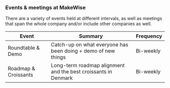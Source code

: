 ### Events & meetings at MakeWise

There are a variety of events held at different intervals, as well as meetings that span the whole company
and/or include other companies as well.

| Event | Summary  | Frequency |
|-------|------|------|
| Roundtable & Demo   | Catch-up on what everyone has been doing + demo of new things    | Bi-weekly |
| Roadmap & Croissants | Long-term roadmap alignment and the best croissants in Denmark | Bi-weekly |
